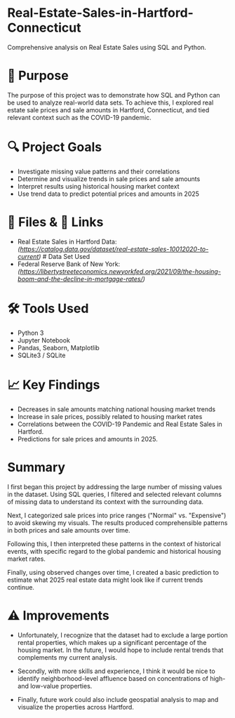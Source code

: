 # Real-Estate-Sales-in-Hartford-Connecticut

Comprehensive analysis on Real Estate Sales using SQL and Python.   
   
# 🚀 Purpose

The purpose of this project was to demonstrate how SQL and Python can be used to analyze real-world data sets. To achieve this, I explored real estate sale prices and sale amounts in Hartford, Connecticut, and tied relevant context such as the COVID-19 pandemic.
   
   
# 🔍 Project Goals  
  
- Investigate missing value patterns and their correlations
- Determine and visualize trends in sale prices and sale amounts
- Interpret results using historical housing market context  
- Use trend data to predict potential prices and amounts in 2025  
  
   
# 📁 Files & 🔗 Links   
   
- Real Estate Sales in Hartford Data: *(https://catalog.data.gov/dataset/real-estate-sales-10012020-to-current)* # Data Set Used
- Federal Reserve Bank of New York: *(https://libertystreeteconomics.newyorkfed.org/2021/09/the-housing-boom-and-the-decline-in-mortgage-rates/)*   

   
# 🛠️ Tools Used

- Python 3
- Jupyter Notebook
- Pandas, Seaborn, Matplotlib
- SQLite3 / SQLite

# 📈 Key Findings

- Decreases in sale amounts matching national housing market trends
- Increase in sale prices, possibly related to housing market rates
- Correlations between the COVID-19 Pandemic and Real Estate Sales in Hartford.
- Predictions for sale prices and amounts in 2025.

# Summary

I first began this project by addressing the large number of missing values in the dataset. Using SQL queries, I filtered and selected relevant columns of missing data to understand its context with the surrounding data.

Next, I categorized sale prices into price ranges ("Normal" vs. "Expensive") to avoid skewing my visuals. The results produced comprehensible patterns in both prices and sale amounts over time.

Following this, I then interpreted these patterns in the context of historical events, with specific regard to the global pandemic and historical housing market rates.

Finally, using observed changes over time, I created a basic prediction to estimate what 2025 real estate data might look like if current trends continue.

# ⚠️ Improvements 

- Unfortunately, I recognize that the dataset had to exclude a large portion rental properties, which makes up a significant percentage of the housing market. In the future, I would hope to include rental trends that complements my current analysis.

- Secondly, with more skills and experience, I think it would be nice to identify neighborhood-level affluence based on concentrations of high- and low-value properties.

- Finally, future work could also include geospatial analysis to map and visualize the properties across Hartford.
